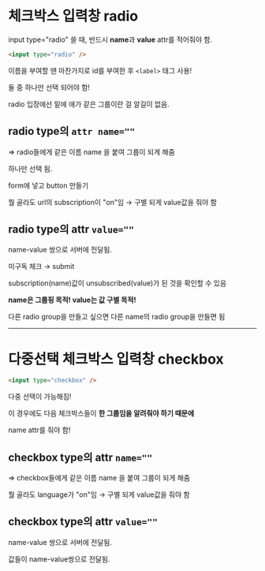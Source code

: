 # 체크박스 입력창 radio

input type="radio" 쓸 때, 반드시 **name**과 **value** attr를 적어줘야 함.

```html
<input type="radio" />
```

이름을 부여할 땐 마찬가지로 id를 부여한 후 `<label>` 태그 사용!

둘 중 하나만 선택 되어야 함!

radio 입장에선 밑에 애가 같은 그룹이란 걸 알길이 없음.

## radio type의 `attr name=""`

⇒ radio들에게 같은 이름 name 을 붙여 그룹이 되게 해줌

하나만 선택 됨.

form에 넣고 button 만들기

뭘 골라도 url의 subscription이 "on"임 → 구별 되게 value값을 줘야 함

## radio type의 attr `value=""`

name-value 쌍으로 서버에 전달됨.

미구독 체크 → submit

subscription(name)값이 unsubscribed(value)가 된 것을 확인할 수 있음

**name은 그룹핑 목적! value는 값 구별 목적!**

다른 radio group을 만들고 싶으면 다른 name의 radio group을 만들면 됨

---

# 다중선택 체크박스 입력창 checkbox

```html
<input type="checkbox" />
```

다중 선택이 가능해짐!

이 경우에도 다음 체크박스들이 **한 그룹임을 알려줘야 하기 때문에**

name attr를 줘야 함!

## checkbox type의 attr `name=""`

⇒ checkbox들에게 같은 이름 name 을 붙여 그룹이 되게 해줌

뭘 골라도 language가 "on"임 → 구별 되게 value값을 줘야 함

## checkbox type의 attr `value=""`

name-value 쌍으로 서버에 전달됨.


값들이 name-value쌍으로 전달됨.
